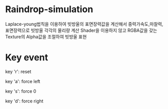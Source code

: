 # Raindrop-simulation

Laplace-young법칙을 이용하여 빗방울의 표면장력값을 계산해서 중력가속도,마찰력,표면장력으로 빗방울 각각의 물리량 계산
Shader을 이용하지 않고 RGBA값을 갖는 Texture의 Alpha값을 조절하여 빗방울 표현 

# Key event
key 'r': reset 

key 'a': force left

key 's': force 0

key 'd': force right

